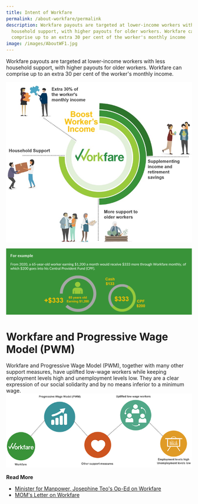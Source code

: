 ```yaml
---
title: Intent of Workfare
permalink: /about-workfare/permalink
description: Workfare payouts are targeted at lower-income workers with less
  household support, with higher payouts for older workers. Workfare can
  comprise up to an extra 30 per cent of the worker's monthly income
image: /images/AboutWF1.jpg
---
```

Workfare payouts are targeted at lower-income workers with less household support, with higher payouts for older workers. Workfare can comprise up to an extra 30 per cent of the worker's monthly income.

![Alt text for image on Isomer site](/images/AboutWF3.jpg)

![Alt text for image on Isomer site](/images/AboutWF6.png)
# Workfare and Progressive Wage Model (PWM)
Workfare and Progressive Wage Model (PWM), together with many other support measures, have uplifted low-wage workers while keeping employment levels high and unemployment levels low. They are a clear expression of our social solidarity and by no means inferior to a minimum wage.
![Alt text for image on Isomer site](/images/AboutWF7.jpg)


**Read More**
* [Minister for Manpower, Josephine Teo's Op-Ed on Workfare](/files/Workfare%20and%20the%20Singapore%20approach%20to%20tackling%20wage%20inequality.pdf)
* [MOM's Letter on Workfare](/files/Workfare%20and%20other%20support%20measures%20have%20uplifted%20low-wage%20workers.pdf)